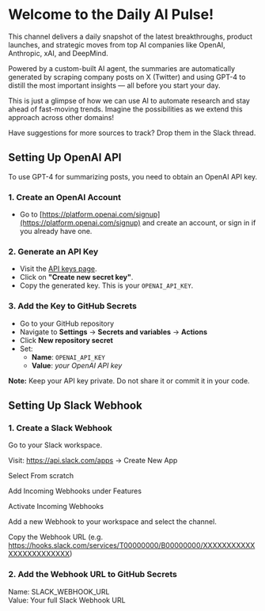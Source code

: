 # Welcome to the Daily AI Pulse!

This channel delivers a daily snapshot of the latest breakthroughs, product launches, and strategic moves from top AI companies like OpenAI, Anthropic, xAI, and DeepMind.

Powered by a custom-built AI agent, the summaries are automatically generated by scraping company posts on X (Twitter) and using GPT-4 to distill the most important insights — all before you start your day.

This is just a glimpse of how we can use AI to automate research and stay ahead of fast-moving trends. Imagine the possibilities as we extend this approach across other domains!

Have suggestions for more sources to track? Drop them in the Slack thread.

## Setting Up OpenAI API

To use GPT-4 for summarizing posts, you need to obtain an OpenAI API key.

### 1. Create an OpenAI Account
- Go to [https://platform.openai.com/signup](https://platform.openai.com/signup) and create an account, or sign in if you already have one.

### 2. Generate an API Key
- Visit the [API keys page](https://platform.openai.com/api-keys).
- Click on **"Create new secret key"**.
- Copy the generated key. This is your `OPENAI_API_KEY`.

### 3. Add the Key to GitHub Secrets
- Go to your GitHub repository
- Navigate to **Settings** → **Secrets and variables** → **Actions**
- Click **New repository secret**
- Set:
  - **Name**: `OPENAI_API_KEY`
  - **Value**: *your OpenAI API key*

**Note:** Keep your API key private. Do not share it or commit it in your code.

## Setting Up Slack Webhook

### 1. Create a Slack Webhook
Go to your Slack workspace.

Visit: https://api.slack.com/apps → Create New App

Select From scratch

Add Incoming Webhooks under Features

Activate Incoming Webhooks

Add a new Webhook to your workspace and select the channel.

Copy the Webhook URL (e.g. https://hooks.slack.com/services/T00000000/B00000000/XXXXXXXXXXXXXXXXXXXXXXXX)

### 2. Add the Webhook URL to GitHub Secrets

Name: SLACK_WEBHOOK_URL  
Value: Your full Slack Webhook URL
